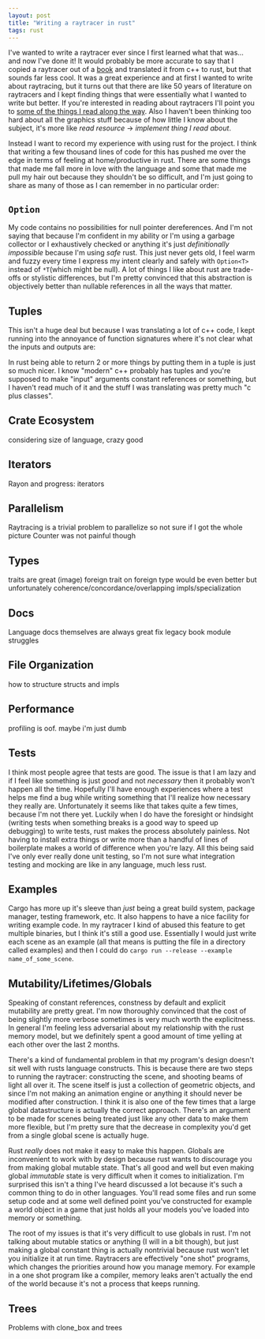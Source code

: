 ```yaml
---
layout: post
title: "Writing a raytracer in rust"
tags: rust
---
```


I've wanted to write a raytracer ever since I first learned what that was... and now I've done it! It would probably be more accurate to say that I copied a raytracer out of a [book](http://www.realtimerendering.com/raytracing/Ray%20Tracing%20in%20a%20Weekend.pdf) and translated it from c++ to rust, but that sounds far less cool. It was a great experience and at first I wanted to write about raytracing, but it turns out that there are like 50 years of literature on raytracers and I kept finding things that were essentially what I wanted to write but better. If you're interested in reading about raytracers I'll point you to [some of the things I read along the way](https://github.com/P1n3appl3/ray/#resources). Also I haven't been thinking too hard about all the graphics stuff because of how little I know about the subject, it's more like *read resource* -> *implement thing I read about*.

Instead I want to record my experience with using rust for the project. I think that writing a few thousand lines of code for this has pushed me over the edge in terms of feeling at home/productive in rust. There are some things that made me fall more in love with the language and some that made me pull my hair out because they shouldn't be so difficult, and I'm just going to share as many of those as I can remember in no particular order:

## `Option`
My code contains no possibilities for null pointer dereferences. And I'm not saying that because I'm confident in my ability or I'm using a garbage collector or I exhaustively checked or anything it's just _definitionally impossible_ because I'm using _safe_ rust. This just never gets old, I feel warm and fuzzy every time I express my intent clearly and safely with `Option<T>` instead of `*T`(which might be null). A lot of things I like about rust are trade-offs or stylistic differences, but I'm pretty convinced that this abstraction is objectively better than nullable references in all the ways that matter.

## Tuples
This isn't a huge deal but because I was translating a lot of c++ code, I kept running into the annoyance of function signatures where it's not clear what the inputs and outputs are:

In rust being able to return 2 or more things by putting them in a tuple is just so much nicer. I know "modern" c++ probably has tuples and you're supposed to make "input" arguments constant references or something, but I haven't read much of it and the stuff I was translating was pretty much "c plus classes".

## Crate Ecosystem
considering size of language, crazy good

## Iterators
Rayon and progress: iterators

## Parallelism
Raytracing is a trivial problem to parallelize so not sure if I got the whole picture
Counter was not painful though

## Types
traits are great (image)
foreign trait on foreign type would be even better but unfortunately coherence/concordance/overlapping impls/specialization

## Docs
Language docs themselves are always great
fix legacy book
module struggles

## File Organization
how to structure structs and impls

## Performance
profiling is oof. maybe i'm just dumb

## Tests
I think most people agree that tests are good. The issue is that I am lazy and if I feel like something is just _good_ and not _necessary_ then it probably won't happen all the time. Hopefully I'll have enough experiences where a test helps me find a bug while writing something that I'll realize how necessary they really are. Unfortunately it seems like that takes quite a few times, because I'm not there yet. Luckily when I do have the foresight or hindsight (writing tests when something breaks is a good way to speed up debugging) to write tests, rust makes the process absolutely painless. Not having to install extra things or write more than a handful of lines of boilerplate makes a world of difference when you're lazy. All this being said I've only ever really done unit testing, so I'm not sure what integration testing and mocking are like in any language, much less rust.

## Examples
Cargo has more up it's sleeve than _just_ being a great build system, package manager, testing framework, etc. It also happens to have a nice facility for writing example code. In my raytracer I kind of abused this feature to get multiple binaries, but I think it's still a good use. Essentially I would just write each scene as an example (all that means is putting the file in a directory called examples) and then I could do `cargo run --release --example name_of_some_scene`.

## Mutability/Lifetimes/Globals
Speaking of constant references, constness by default and explicit mutability are pretty great. I'm now thoroughly convinced that the cost of being slightly more verbose sometimes is very much worth the explicitness. In general I'm feeling less adversarial about my relationship with the rust memory model, but we definitely spent a good amount of time yelling at each other over the last 2 months.

There's a kind of fundamental problem in that my program's design doesn't sit well with rusts language constructs. This is because there are two steps to running the raytracer: constructing the scene, and shooting beams of light all over it. The scene itself is just a collection of geometric objects, and since I'm not making an animation engine or anything it should never be modified after construction. I think it is also one of the few times that a large global datastructure is actually the correct approach. There's an argument to be made for scenes being treated just like any other data to make them more flexible, but I'm pretty sure that the decrease in complexity you'd get from a single global scene is actually huge.

Rust _really_ does not make it easy to make this happen. Globals are inconvenient to work with by design because rust wants to discourage you from making global mutable state. That's all good and well but even making global _immutable_ state is very difficult when it comes to initialization. I'm surprised this isn't a thing I've heard discussed a lot because it's such a common thing to do in other languages. You'll read some files and run some setup code and at some well defined point you've constructed for example a world object in a game that just holds all your models you've loaded into memory or something.

The root of my issues is that it's very difficult to use globals in rust. I'm not talking about mutable statics or anything (I will in a bit though), but just making a global constant thing is actually nontrivial because rust won't let you initialize it at run time. Raytracers are effectively "one shot" programs, which changes the priorities around how you manage memory. For example in a one shot program like a compiler, memory leaks aren't actually the end of the world because it's not a process that keeps running. 

## Trees
Problems with clone_box and trees

